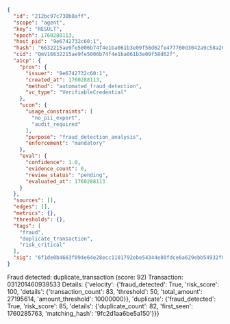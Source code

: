 ```json
{
  "id": "212bc97c730b8aff",
  "scope": "agent",
  "key": "RESULT",
  "epoch": 1760288113,
  "host_pid": "9e6742732c60:1",
  "hash": "6632215ae9fe5006b74f4e1ba061b3e09f58d62fe477760d3042a9c58a20936d",
  "cid": "QmV16632215ae9fe5006b74f4e1ba061b3e09f58d62f",
  "aicp": {
    "prov": {
      "issuer": "9e6742732c60:1",
      "created_at": 1760288113,
      "method": "automated_fraud_detection",
      "vc_type": "VerifiableCredential"
    },
    "ucon": {
      "usage_constraints": [
        "no_pii_export",
        "audit_required"
      ],
      "purpose": "fraud_detection_analysis",
      "enforcement": "mandatory"
    },
    "eval": {
      "confidence": 1.0,
      "evidence_count": 0,
      "review_status": "pending",
      "evaluated_at": 1760288113
    }
  },
  "sources": [],
  "edges": [],
  "metrics": {},
  "thresholds": {},
  "tags": [
    "fraud",
    "duplicate_transaction",
    "risk_critical"
  ],
  "sig": "6f1de0b4663f094e64e28ecc1101792ebe54344e80fdce6a629ebb54932f0bf7"
}
```

Fraud detected: duplicate_transaction (score: 92)
Transaction: 031201460939533
Details: {'velocity': {'fraud_detected': True, 'risk_score': 100, 'details': {'transaction_count': 83, 'threshold': 50, 'total_amount': 27195614, 'amount_threshold': 10000000}}, 'duplicate': {'fraud_detected': True, 'risk_score': 85, 'details': {'duplicate_count': 82, 'first_seen': 1760285763, 'matching_hash': '9fc2d1aa6be5a150'}}}